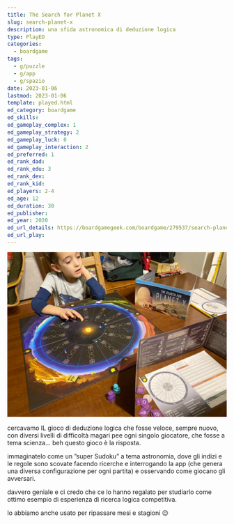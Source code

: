 ```yaml
---
title: The Search for Planet X
slug: search-planet-x
description: una sfida astronomica di deduzione logica
type: PlayED
categories:
  - boardgame
tags:
  - g/puzzle
  - g/app
  - g/spazio
date: 2023-01-06
lastmod: 2023-01-06
template: played.html
ed_category: boardgame
ed_skills: 
ed_gameplay_complex: 1
ed_gameplay_strategy: 2
ed_gameplay_luck: 0
ed_gameplay_interaction: 2
ed_preferred: 1
ed_rank_dad: 
ed_rank_edu: 3
ed_rank_dev: 
ed_rank_kid: 
ed_players: 2-4
ed_age: 12
ed_duration: 30
ed_publisher: 
ed_year: 2020
ed_url_details: https://boardgamegeek.com/boardgame/279537/search-planet-x
ed_url_play:
---
```


![](../../assets/img/played/boardgame/search-planet-x.webp)

cercavamo IL gioco di deduzione logica che fosse veloce, sempre nuovo, con diversi livelli di difficoltà magari pee ogni singolo giocatore, che fosse a tema scienza… beh questo gioco è la risposta.

immaginatelo come un ”super Sudoku” a tema astronomia, dove gli indizi e le regole sono scovate facendo ricerche e interrogando la app (che genera una diversa configurazione per ogni partita) e osservando come giocano gli avversari.

davvero geniale e ci credo che ce lo hanno regalato per studiarlo come ottimo esempio di esperienza di ricerca logica competitiva.

lo abbiamo anche usato per ripassare mesi e stagioni 😉
